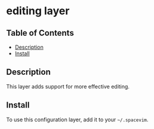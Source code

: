 # editing layer

## Table of Contents

<!-- vim-markdown-toc GFM -->
* [Description](#description)
* [Install](#install)

<!-- vim-markdown-toc -->

## Description

This layer adds support for more effective editing.

## Install

To use this configuration layer, add it to your `~/.spacevim`.
